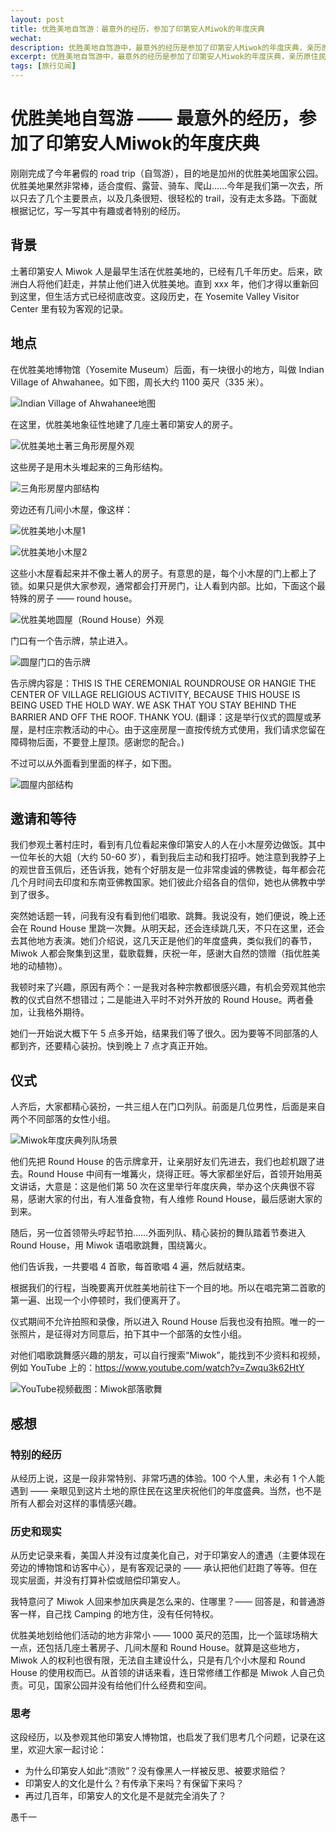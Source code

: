 ```yaml
---
layout: post
title: 优胜美地自驾游：最意外的经历，参加了印第安人Miwok的年度庆典
wechat: 
description: 优胜美地自驾游中，最意外的经历是参加了印第安人Miwok的年度庆典，亲历原住民的歌舞仪式，感受历史与现实的碰撞。
excerpt: 优胜美地自驾游中，最意外的经历是参加了印第安人Miwok的年度庆典，亲历原住民的歌舞仪式，感受历史与现实的碰撞。
tags: [旅行见闻]
---
```


# 优胜美地自驾游 —— 最意外的经历，参加了印第安人Miwok的年度庆典

刚刚完成了今年暑假的 road trip（自驾游），目的地是加州的优胜美地国家公园。优胜美地果然非常棒，适合度假、露营、骑车、爬山……今年是我们第一次去，所以只去了几个主要景点，以及几条很短、很轻松的 trail，没有走太多路。下面就根据记忆，写一写其中有趣或者特别的经历。

## 背景

土著印第安人 Miwok 人是最早生活在优胜美地的，已经有几千年历史。后来，欧洲白人将他们赶走，并禁止他们进入优胜美地。直到 xxx 年，他们才得以重新回到这里，但生活方式已经彻底改变。这段历史，在 Yosemite Valley Visitor Center 里有较为客观的记录。

## 地点


在优胜美地博物馆（Yosemite Museum）后面，有一块很小的地方，叫做 Indian Village of Ahwahanee。如下图，周长大约 1100 英尺（335 米）。

![](../images/yosemite-village-map.png "Indian Village of Ahwahanee地图")

在这里，优胜美地象征性地建了几座土著印第安人的房子。

![](../images/yosemite-triangle-house.png "优胜美地土著三角形房屋外观")

这些房子是用木头堆起来的三角形结构。

![](../images/yosemite-triangle-house-inside.png "三角形房屋内部结构")

旁边还有几间小木屋，像这样：

![](../images/yosemite-cabin-1.png "优胜美地小木屋1")

![](../images/yosemite-cabin-2.png "优胜美地小木屋2")

这些小木屋看起来并不像土著人的房子。有意思的是，每个小木屋的门上都上了锁。如果只是供大家参观，通常都会打开房门，让人看到内部。比如，下面这个最特殊的房子 —— round house。

![](../images/yosemite-round-house.png "优胜美地圆屋（Round House）外观")

门口有一个告示牌，禁止进入。

![](../images/yosemite-round-house-sign.png "圆屋门口的告示牌")


告示牌内容是：THIS IS THE CEREMONIAL ROUNDROUSE OR HANGIE THE CENTER OF VILLAGE RELIGIOUS ACTIVITY, BECAUSE THIS HOUSE IS BEING USED THE HOLD WAY. WE ASK THAT YOU STAY BEHIND THE BARRIER AND OFF THE ROOF. THANK YOU. (翻译：这是举行仪式的圆屋或茅屋，是村庄宗教活动的中心。由于这座房屋一直按传统方式使用，我们请求您留在障碍物后面，不要登上屋顶。感谢您的配合。)

不过可以从外面看到里面的样子，如下图。

![](../images/yosemite-round-house-inside.png "圆屋内部结构")

## 邀请和等待


我们参观土著村庄时，看到有几位看起来像印第安人的人在小木屋旁边做饭。其中一位年长的大姐（大约 50-60 岁），看到我后主动和我打招呼。她注意到我脖子上的观世音玉佩后，还告诉我，她有个好朋友是一位非常虔诚的佛教徒，每年都会花几个月时间去印度和东南亚佛教国家。她们彼此介绍各自的信仰，她也从佛教中学到了很多。


突然她话题一转，问我有没有看到他们唱歌、跳舞。我说没有，她们便说，晚上还会在 Round House 里跳一次舞。从明天起，还会连续跳几天，不只在这里，还会去其他地方表演。她们介绍说，这几天正是他们的年度盛典，类似我们的春节，Miwok 人都会聚集到这里，载歌载舞，庆祝一年，感谢大自然的馈赠（指优胜美地的动植物）。


我顿时来了兴趣，原因有两个：一是我对各种宗教都很感兴趣，有机会旁观其他宗教的仪式自然不想错过；二是能进入平时不对外开放的 Round House。两者叠加，让我格外期待。


她们一开始说大概下午 5 点多开始，结果我们等了很久。因为要等不同部落的人都到齐，还要精心装扮。快到晚上 7 点才真正开始。

## 仪式


人齐后，大家都精心装扮，一共三组人在门口列队。前面是几位男性，后面是来自两个不同部落的女性小组。

![](../images/yosemite-ceremony-lineup.png "Miwok年度庆典列队场景")


他们先把 Round House 的告示牌拿开，让亲朋好友们先进去，我们也趁机跟了进去。Round House 中间有一堆篝火，烧得正旺。等大家都坐好后，首领开始用英文讲话，大意是：这是他们第 50 次在这里举行年度庆典，举办这个庆典很不容易，感谢大家的付出，有人准备食物，有人维修 Round House，最后感谢大家的到来。


随后，另一位首领带头哼起节拍……外面列队、精心装扮的舞队踏着节奏进入 Round House，用 Miwok 语唱歌跳舞，围绕篝火。


他们告诉我，一共要唱 4 首歌，每首歌唱 4 遍，然后就结束。


根据我们的行程，当晚要离开优胜美地前往下一个目的地。所以在唱完第二首歌的第一遍、出现一个小停顿时，我们便离开了。


仪式期间不允许拍照和录像，所以进入 Round House 后我也没有拍照。唯一的一张照片，是征得对方同意后，拍下其中一个部落的女性小组。


对他们唱歌跳舞感兴趣的朋友，可以自行搜索“Miwok”，能找到不少资料和视频，例如 YouTube 上的：https://www.youtube.com/watch?v=Zwqu3k62HtY 

![](../images/yosemite-miwok-youtube-screenshot.png "YouTube视频截图：Miwok部落歌舞")

## 感想

### 特别的经历


从经历上说，这是一段非常特别、非常巧遇的体验。100 个人里，未必有 1 个人能遇到 —— 亲眼见到这片土地的原住民在这里庆祝他们的年度盛典。当然，也不是所有人都会对这样的事情感兴趣。

### 历史和现实


从历史记录来看，美国人并没有过度美化自己，对于印第安人的遭遇（主要体现在旁边的博物馆和访客中心），是有客观记录的 —— 承认把他们赶跑了等等。但在现实层面，并没有打算补偿或赔偿印第安人。


我特意问了 Miwok 人回来参加庆典是怎么来的、住哪里？—— 回答是，和普通游客一样，自己找 Camping 的地方住，没有任何特权。


优胜美地划给他们活动的地方非常小 —— 1000 英尺的范围，比一个篮球场稍大一点，还包括几座土著房子、几间木屋和 Round House。就算是这些地方，Miwok 人的权利也很有限，无法自主建设什么，只是有几个小木屋和 Round House 的使用权而已。从首领的讲话来看，连日常修缮工作都是 Miwok 人自己负责。可见，国家公园并没有给他们什么经费和空间。

### 思考

这段经历，以及参观其他印第安人博物馆，也启发了我们思考几个问题，记录在这里，欢迎大家一起讨论：

* 为什么印第安人如此“溃败”？没有像黑人一样被反思、被要求赔偿？
* 印第安人的文化是什么？有传承下来吗？有保留下来吗？
* 再过几百年，印第安人的文化是不是就完全消失了？


愚千一

